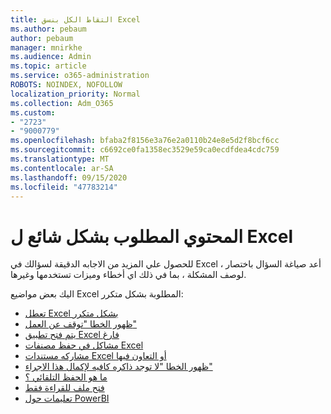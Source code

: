 ```yaml
---
title: التقاط الكل بنسق Excel
ms.author: pebaum
author: pebaum
manager: mnirkhe
ms.audience: Admin
ms.topic: article
ms.service: o365-administration
ROBOTS: NOINDEX, NOFOLLOW
localization_priority: Normal
ms.collection: Adm_O365
ms.custom:
- "2723"
- "9000779"
ms.openlocfilehash: bfaba2f8156e3a76e2a0110b24e8e5d2f8bcf6cc
ms.sourcegitcommit: c6692ce0fa1358ec3529e59ca0ecdfdea4cdc759
ms.translationtype: MT
ms.contentlocale: ar-SA
ms.lasthandoff: 09/15/2020
ms.locfileid: "47783214"
---
```

# <a name="commonly-requested-content-for-excel"></a>المحتوي المطلوب بشكل شائع ل Excel

للحصول علي المزيد من الاجابه الدقيقة لسؤالك في Excel ، أعد صياغة السؤال باختصار لوصف المشكلة ، بما في ذلك اي أخطاء وميزات تستخدمها وغيرها. 

اليك بعض مواضيع Excel المطلوبة بشكل متكرر:

- [تعطل Excel بشكل متكرر](https://support.office.com/article/Excel-not-responding-hangs-freezes-or-stops-working-37E7D3C9-9E84-40BF-A805-4CA6853A1FF4)
- [ظهور الخطا "توقف عن العمل"](https://support.office.com/client/52bd7985-4e99-4a35-84c8-2d9b8301a2fa)
- [يتم فتح تطبيق Excel فارغ](https://docs.microsoft.com/office/troubleshoot/excel/excel-opens-blank)
- [مشاكل في حفظ مصنفات Excel](https://docs.microsoft.com/office/troubleshoot/excel/issue-when-save-excel-workbooks)
- [مشاركه مستندات Excel أو التعاون فيها](https://support.office.com/article/7152aa8b-b791-414c-a3bb-3024e46fb104)
- [ظهور الخطا "لا توجد ذاكره كافيه لإكمال هذا الاجراء"](https://docs.microsoft.com/office/troubleshoot/excel/available-resources-errors)
- [ما هو الحفظ التلقائي ؟](https://support.office.com/article/6d6bd723-ebfd-4e40-b5f6-ae6e8088f7a5)
- [فتح ملف للقراءة فقط](https://support.office.com/article/why-did-my-file-open-read-only-3ab4b792-da50-4b38-8628-14c64e1f1d15)
- [تعليمات حول PowerBI](https://powerbi.microsoft.com/support/)
